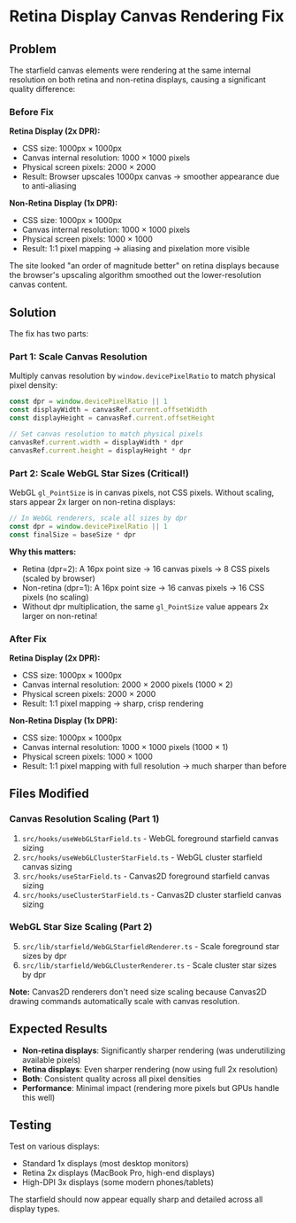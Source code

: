 # Retina Display Canvas Rendering Fix

## Problem

The starfield canvas elements were rendering at the same internal resolution on both retina and non-retina displays, causing a significant quality difference:

### Before Fix

**Retina Display (2x DPR):**

- CSS size: 1000px × 1000px
- Canvas internal resolution: 1000 × 1000 pixels
- Physical screen pixels: 2000 × 2000
- Result: Browser upscales 1000px canvas → smoother appearance due to anti-aliasing

**Non-Retina Display (1x DPR):**

- CSS size: 1000px × 1000px
- Canvas internal resolution: 1000 × 1000 pixels
- Physical screen pixels: 1000 × 1000
- Result: 1:1 pixel mapping → aliasing and pixelation more visible

The site looked "an order of magnitude better" on retina displays because the browser's upscaling algorithm smoothed out the lower-resolution canvas content.

## Solution

The fix has two parts:

### Part 1: Scale Canvas Resolution

Multiply canvas resolution by `window.devicePixelRatio` to match physical pixel density:

```typescript
const dpr = window.devicePixelRatio || 1
const displayWidth = canvasRef.current.offsetWidth
const displayHeight = canvasRef.current.offsetHeight

// Set canvas resolution to match physical pixels
canvasRef.current.width = displayWidth * dpr
canvasRef.current.height = displayHeight * dpr
```

### Part 2: Scale WebGL Star Sizes (Critical!)

WebGL `gl_PointSize` is in canvas pixels, not CSS pixels. Without scaling, stars appear 2x larger on non-retina displays:

```typescript
// In WebGL renderers, scale all sizes by dpr
const dpr = window.devicePixelRatio || 1
const finalSize = baseSize * dpr
```

**Why this matters:**

- Retina (dpr=2): A 16px point size → 16 canvas pixels → 8 CSS pixels (scaled by browser)
- Non-retina (dpr=1): A 16px point size → 16 canvas pixels → 16 CSS pixels (no scaling)
- Without dpr multiplication, the same `gl_PointSize` value appears 2x larger on non-retina!

### After Fix

**Retina Display (2x DPR):**

- CSS size: 1000px × 1000px
- Canvas internal resolution: 2000 × 2000 pixels (1000 × 2)
- Physical screen pixels: 2000 × 2000
- Result: 1:1 pixel mapping → sharp, crisp rendering

**Non-Retina Display (1x DPR):**

- CSS size: 1000px × 1000px
- Canvas internal resolution: 1000 × 1000 pixels (1000 × 1)
- Physical screen pixels: 1000 × 1000
- Result: 1:1 pixel mapping with full resolution → much sharper than before

## Files Modified

### Canvas Resolution Scaling (Part 1)

1. `src/hooks/useWebGLStarField.ts` - WebGL foreground starfield canvas sizing
2. `src/hooks/useWebGLClusterStarField.ts` - WebGL cluster starfield canvas sizing
3. `src/hooks/useStarField.ts` - Canvas2D foreground starfield canvas sizing
4. `src/hooks/useClusterStarField.ts` - Canvas2D cluster starfield canvas sizing

### WebGL Star Size Scaling (Part 2)

5. `src/lib/starfield/WebGLStarfieldRenderer.ts` - Scale foreground star sizes by dpr
6. `src/lib/starfield/WebGLClusterRenderer.ts` - Scale cluster star sizes by dpr

**Note:** Canvas2D renderers don't need size scaling because Canvas2D drawing commands automatically scale with canvas resolution.

## Expected Results

- **Non-retina displays**: Significantly sharper rendering (was underutilizing available pixels)
- **Retina displays**: Even sharper rendering (now using full 2x resolution)
- **Both**: Consistent quality across all pixel densities
- **Performance**: Minimal impact (rendering more pixels but GPUs handle this well)

## Testing

Test on various displays:

- Standard 1x displays (most desktop monitors)
- Retina 2x displays (MacBook Pro, high-end displays)
- High-DPI 3x displays (some modern phones/tablets)

The starfield should now appear equally sharp and detailed across all display types.
